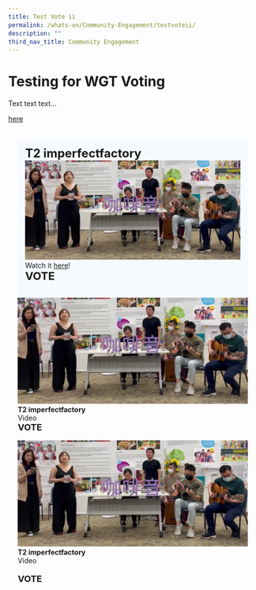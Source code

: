 ```yaml
---
title: Test Vote ii
permalink: /whats-on/Community-Engagement/testvoteii/
description: ""
third_nav_title: Community Engagement
---
```

# Testing for WGT Voting
Text text text...

<div>
<a href="https://www.instagram.com/p/CgI8ziFsfZB/" target=”_blank”>here</a></div>

<ul style="display: grid; grid-template-columns: repeat(auto-fit, minmax(228px, 1fr)); gap: 1rem; margin: 2rem 2vw; padding: 0; list-style-type: none;">
<li>
				 <div style="position: relative; display: block; height: 100%;  overflow: hidden; text-decoration: none; background-color:hsla(208, 100%, 97%, .5); padding: 15px; border-radius: 10px;">
				 <span style="font-size: 24px; font-weight: bold; font-color: pink;">T2 imperfectfactory</span>
					 <img style="height:auto;width:auto;" src="/images/WGT23/TT/T2.png">
Watch it <a href="https://www.instagram.com/p/CgI8ziFsfZB/" target=”_blank”>here</a>!<br>
	 <span style="font-size: 22px; font-weight: bold; font-color: pink;">VOTE</span>
				 </div>
</li>
	<li>
				 <div style="position: relative; display: block; height: 100%;  overflow: hidden; text-decoration: none;">
				 <img style="height:auto;width:auto;" src="/images/WGT23/TT/T2.png">
	 <b>T2  imperfectfactory</b><br>
				Video
	 <div style="font-size: 18px; font-weight: bold">VOTE</div>
				 </div>
</li>
<li>
				 <div style="position: relative; display: block; height: 100%;  overflow: hidden; text-decoration: none;">
				 <img style="height:auto;width:auto;" src="/images/WGT23/TT/T2.png">
	 <b>T2  imperfectfactory</b><br>
				Video
	 <p style="font-size: 18px; font-weight: bold">VOTE</p>
				 </div>
</li>